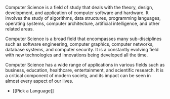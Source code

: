 Computer Science is a field of study that deals with the theory, design, development, and application of computer software and hardware. It involves the study of algorithms, data structures, programming languages, operating systems, computer architecture, artificial intelligence, and other related areas.

Computer Science is a broad field that encompasses many sub-disciplines such as software engineering, computer graphics, computer networks, database systems, and computer security. It is a constantly evolving field with new technologies and innovations being developed all the time.

Computer Science has a wide range of applications in various fields such as business, education, healthcare, entertainment, and scientific research. It is a critical component of modern society, and its impact can be seen in almost every aspect of our lives.

- [[Pick a Language]]
